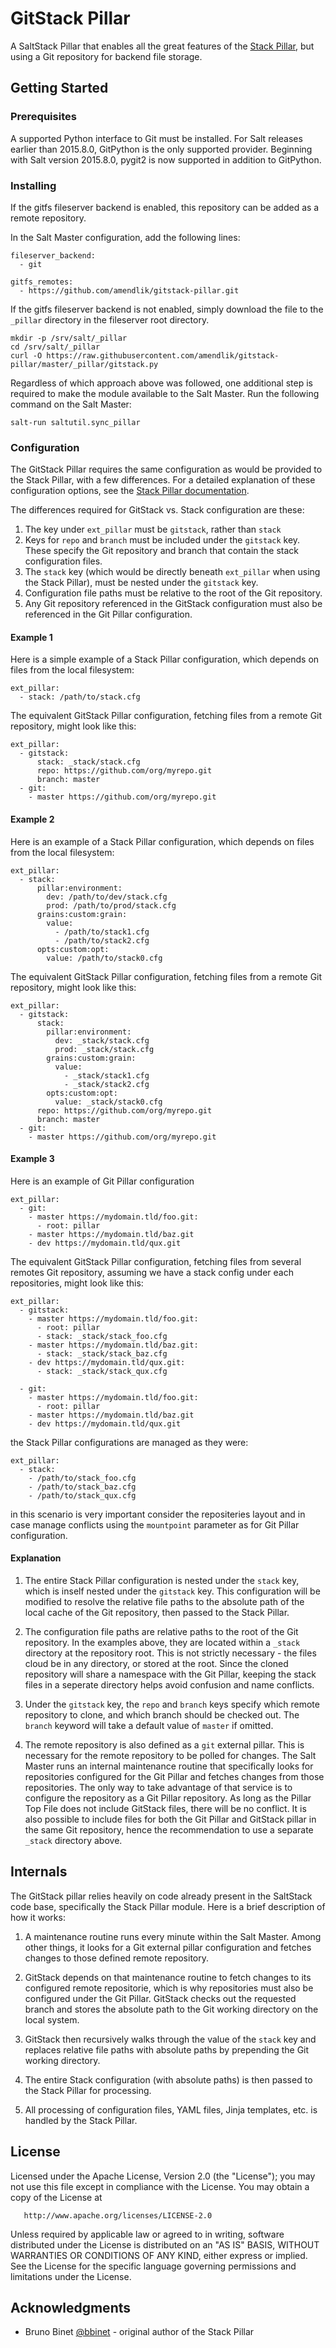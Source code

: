 # GitStack Pillar

A SaltStack Pillar that enables all the great features of the [Stack Pillar](https://docs.saltstack.com/en/latest/ref/pillar/all/salt.pillar.stack.html#module-salt.pillar.stack), but using a Git repository for backend file storage.

## Getting Started

### Prerequisites

A supported Python interface to Git must be installed. For Salt releases earlier than 2015.8.0, GitPython is the only supported provider. Beginning with Salt version 2015.8.0, pygit2 is now supported in addition to GitPython.

### Installing

If the gitfs fileserver backend is enabled, this repository can be added as a remote repository.

In the Salt Master configuration, add the following lines:
```
fileserver_backend:
  - git

gitfs_remotes:
  - https://github.com/amendlik/gitstack-pillar.git
```

If the gitfs fileserver backend is not enabled, simply download the file to the `_pillar` directory in the fileserver root directory.
```
mkdir -p /srv/salt/_pillar
cd /srv/salt/_pillar
curl -O https://raw.githubusercontent.com/amendlik/gitstack-pillar/master/_pillar/gitstack.py
```

Regardless of which approach above was followed, one additional step is required to make the module available to the Salt Master. Run the following command on the Salt Master:
```
salt-run saltutil.sync_pillar
```

### Configuration

The GitStack Pillar requires the same configuration as would be provided to the Stack Pillar, with a few differences. For a detailed explanation of these configuration options, see the [Stack Pillar documentation](https://docs.saltstack.com/en/latest/ref/pillar/all/salt.pillar.stack.html#module-salt.pillar.stack).

The differences required for GitStack vs. Stack configuration are these:

1. The key under `ext_pillar` must be `gitstack`, rather than `stack`
2. Keys for `repo` and `branch` must be included under the `gitstack` key. These specify the Git repository and branch that contain the stack configuration files.
3. The `stack` key (which would be directly beneath `ext_pillar` when using the Stack Pillar), must be nested under the `gitstack` key.
4. Configuration file paths must be relative to the root of the Git repository.
5. Any Git repository referenced in the GitStack configuration must also be referenced in the Git Pillar configuration.

#### Example 1
Here is a simple example of a Stack Pillar configuration, which depends on files from the local filesystem:
```
ext_pillar:
  - stack: /path/to/stack.cfg
```
The equivalent GitStack Pillar configuration, fetching files from a remote Git repository, might look like this:
```
ext_pillar:
  - gitstack:
      stack: _stack/stack.cfg
      repo: https://github.com/org/myrepo.git
      branch: master
  - git:
    - master https://github.com/org/myrepo.git
```

#### Example 2
Here is an example of a Stack Pillar configuration, which depends on files from the local filesystem:
```
ext_pillar:
  - stack:
      pillar:environment:
        dev: /path/to/dev/stack.cfg
        prod: /path/to/prod/stack.cfg
      grains:custom:grain:
        value:
          - /path/to/stack1.cfg
          - /path/to/stack2.cfg
      opts:custom:opt:
        value: /path/to/stack0.cfg
```
The equivalent GitStack Pillar configuration, fetching files from a remote Git repository, might look like this:
```
ext_pillar:
  - gitstack:
      stack:
        pillar:environment:
          dev: _stack/stack.cfg
          prod: _stack/stack.cfg
        grains:custom:grain:
          value:
            - _stack/stack1.cfg
            - _stack/stack2.cfg
        opts:custom:opt:
          value: _stack/stack0.cfg
      repo: https://github.com/org/myrepo.git
      branch: master
  - git:
    - master https://github.com/org/myrepo.git
```

#### Example 3
Here is an example of Git Pillar configuration
```
ext_pillar:
  - git:
    - master https://mydomain.tld/foo.git:
      - root: pillar
    - master https://mydomain.tld/baz.git
    - dev https://mydomain.tld/qux.git
```
The equivalent GitStack Pillar configuration, fetching files from several remotes Git repository, assuming we have a stack config under each repositories,
might look like this:
```
ext_pillar:
  - gitstack:
    - master https://mydomain.tld/foo.git:
      - root: pillar
      - stack: _stack/stack_foo.cfg
    - master https://mydomain.tld/baz.git:
      - stack: _stack/stack_baz.cfg
    - dev https://mydomain.tld/qux.git:
      - stack: _stack/stack_qux.cfg

  - git:
    - master https://mydomain.tld/foo.git:
      - root: pillar
    - master https://mydomain.tld/baz.git
    - dev https://mydomain.tld/qux.git
```
the Stack Pillar configurations are managed as they were:
```
ext_pillar:
  - stack:
    - /path/to/stack_foo.cfg
    - /path/to/stack_baz.cfg
    - /path/to/stack_qux.cfg
```
in this scenario is very important consider the repositeries layout and in case manage conflicts using the `mountpoint` parameter as for Git Pillar configuration.

#### Explanation
1. The entire Stack Pillar configuration is nested under the `stack` key, which is inself nested under the `gitstack` key. This configuration will be modified to resolve the relative file paths to the absolute path of the local cache of the Git repository, then passed to the Stack Pillar.

2. The configuration file paths are relative paths to the root of the Git repository. In the examples above, they are located within a `_stack` directory at the repository root. This is not strictly necessary - the files cloud be in any directory, or stored at the root. Since the cloned repository will share a namespace with the Git Pillar, keeping the stack files in a seperate directory helps avoid confusion and name conflicts.

3. Under the `gitstack` key, the `repo` and `branch` keys specify which remote repository to clone, and which branch should be checked out. The `branch` keyword will take a default value of `master` if omitted.

4. The remote repository is also defined as a `git` external pillar. This is necessary for the remote repository to be polled for changes. The Salt Master runs an internal maintenance routine that specifically looks for repositories configured for the Git Pillar and fetches changes from those repositories. The only way to take advantage of that service is to configure the repository as a Git Pillar repository. As long as the Pillar Top File does not include GitStack files, there will be no conflict. It is also possible to include files for both the Git Pillar and GitStack pillar in the same Git repository, hence the recommendation to use a separate `_stack` directory above.

## Internals

The GitStack pillar relies heavily on code already present in the SaltStack code base, specifically the Stack Pillar module. Here is a brief description of how it works:

1. A maintenance routine runs every minute within the Salt Master. Among other things, it looks for a Git external pillar configuration and fetches changes to those defined remote repository.

2. GitStack depends on that maintenance routine to fetch changes to its configured remote repositorie, which is why repositories must also be configured under the Git Pillar. GitStack checks out the requested branch and stores the absolute path to the Git working directory on the local system.

3. GitStack then recursively walks through the value of the `stack` key and replaces relative file paths with absolute paths by prepending the Git working directory.

4. The entire Stack configuration (with absolute paths) is then passed to the Stack Pillar for processing.

5. All processing of configuration files, YAML files, Jinja templates, etc. is handled by the Stack Pillar.

## License

   Licensed under the Apache License, Version 2.0 (the "License");
   you may not use this file except in compliance with the License.
   You may obtain a copy of the License at

       http://www.apache.org/licenses/LICENSE-2.0

   Unless required by applicable law or agreed to in writing, software
   distributed under the License is distributed on an "AS IS" BASIS,
   WITHOUT WARRANTIES OR CONDITIONS OF ANY KIND, either express or implied.
   See the License for the specific language governing permissions and
   limitations under the License.

## Acknowledgments
* Bruno Binet [@bbinet](https://github.com/bbinet) - original author of the Stack Pillar
